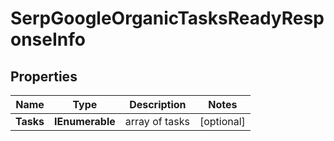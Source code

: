 # SerpGoogleOrganicTasksReadyResponseInfo


## Properties

| Name | Type | Description | Notes |
|------------ | ------------- | ------------- | -------------|
**Tasks** | **IEnumerable<SerpGoogleOrganicTasksReadyTaskInfo>** | array of tasks |[optional]|
